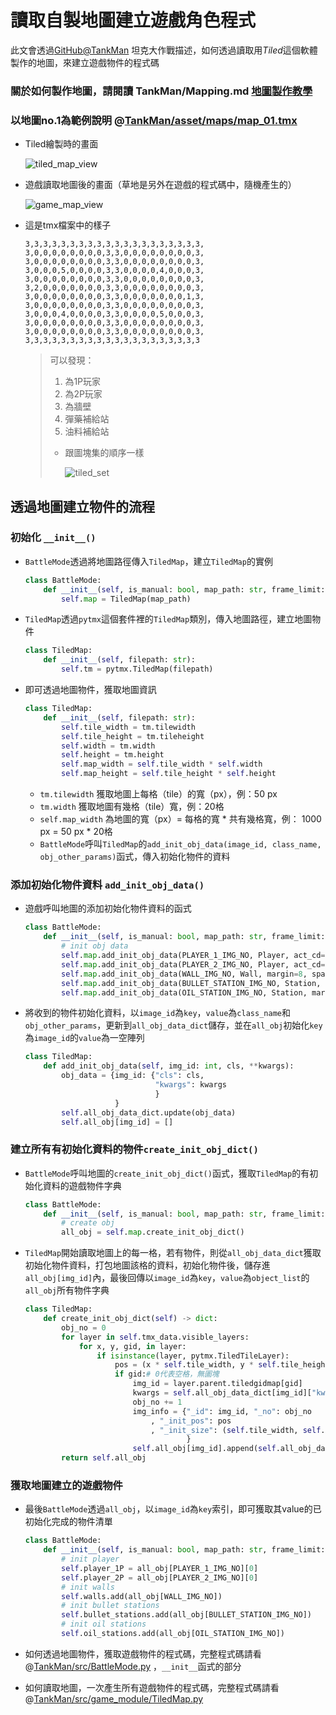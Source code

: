 # 讀取自製地圖建立遊戲角色程式

此文會透過[GitHub@TankMan](https://github.com/Jesse-Jumbo/TankMan) 坦克大作戰描述，如何透過讀取用*Tiled*這個軟體製作的地圖，來建立遊戲物件的程式碼

### 關於如何製作地圖，請閱讀 TankMan/Mapping.md [地圖製作教學](https://github.com/Jesse-Jumbo/TankMan/blob/main/Mapping.md)

### 以地圖no.1為範例說明 @[TankMan/asset/maps/map_01.tmx](https://github.com/Jesse-Jumbo/TankMan/blob/main/asset/maps/map_01.tmx)

- Tiled繪製時的畫面
    
    ![tiled_map_view](https://raw.githubusercontent.com/Jesse-Jumbo/MLGameTemplate/main/Iron_article_2022/image/tiled_map_view.png)

- 遊戲讀取地圖後的畫面（草地是另外在遊戲的程式碼中，隨機產生的）

  ![game_map_view](https://raw.githubusercontent.com/Jesse-Jumbo/MLGameTemplate/main/Iron_article_2022/image/game_map_view.png)
    
- 這是tmx檔案中的樣子
    ```text
    3,3,3,3,3,3,3,3,3,3,3,3,3,3,3,3,3,3,3,3,
    3,0,0,0,0,0,0,0,0,3,3,0,0,0,0,0,0,0,0,3,
    3,0,0,0,0,0,0,0,0,3,3,0,0,0,0,0,0,0,0,3,
    3,0,0,0,5,0,0,0,0,3,3,0,0,0,0,4,0,0,0,3,
    3,0,0,0,0,0,0,0,0,3,3,0,0,0,0,0,0,0,0,3,
    3,2,0,0,0,0,0,0,0,3,3,0,0,0,0,0,0,0,0,3,
    3,0,0,0,0,0,0,0,0,3,3,0,0,0,0,0,0,0,1,3,
    3,0,0,0,0,0,0,0,0,3,3,0,0,0,0,0,0,0,0,3,
    3,0,0,0,4,0,0,0,0,3,3,0,0,0,0,5,0,0,0,3,
    3,0,0,0,0,0,0,0,0,3,3,0,0,0,0,0,0,0,0,3,
    3,0,0,0,0,0,0,0,0,3,3,0,0,0,0,0,0,0,0,3,
    3,3,3,3,3,3,3,3,3,3,3,3,3,3,3,3,3,3,3,3
    ```
    > 可以發現：
    > 
    > 1. 為1P玩家
    > 2. 為2P玩家
    > 3. 為牆壁
    > 4. 彈藥補給站
    > 5. 油料補給站
    > - 跟圖塊集的順序一樣
    >     
    >     ![tiled_set](https://raw.githubusercontent.com/Jesse-Jumbo/TankMan/main/asset/image/TankManObj.png)
    >     

## 透過地圖建立物件的流程

### 初始化 `__init__()`

- `BattleMode`透過將地圖路徑傳入`TiledMap`，建立`TiledMap`的實例
    
    ```python
    class BattleMode:
        def __init__(self, is_manual: bool, map_path: str, frame_limit: int, sound_path: str, play_rect_area: pygame.Rect):
            self.map = TiledMap(map_path)
    ```
    
- `TiledMap`透過`pytmx`這個套件裡的`TiledMap`類別，傳入地圖路徑，建立地圖物件
    
    ```python
    class TiledMap:
        def __init__(self, filepath: str):
            self.tm = pytmx.TiledMap(filepath)
    ```
    
- 即可透過地圖物件，獲取地圖資訊
    
    ```python
    class TiledMap:
        def __init__(self, filepath: str):
            self.tile_width = tm.tilewidth
            self.tile_height = tm.tileheight
            self.width = tm.width
            self.height = tm.height
            self.map_width = self.tile_width * self.width
            self.map_height = self.tile_height * self.height
    ```
    
    - `tm.tilewidth` 獲取地圖上每格（tile）的寬（px），例：50 px
    - `tm.width` 獲取地圖有幾格（tile）寬，例：20格
    - `self.map_width`  為地圖的寬（px）= 每格的寬 * 共有幾格寬，例： 1000 px = 50 px * 20格
    - `BattleMode`呼叫`TiledMap`的`add_init_obj_data(image_id, class_name, obj_other_params)`函式，傳入初始化物件的資料

### 添加初始化物件資料 `add_init_obj_data()`

- 遊戲呼叫地圖的添加初始化物件資料的函式
    
    ```python
    class BattleMode:
        def __init__(self, is_manual: bool, map_path: str, frame_limit: int, sound_path: str, play_rect_area: pygame.Rect):
            # init obj data
            self.map.add_init_obj_data(PLAYER_1_IMG_NO, Player, act_cd=act_cd, play_rect_area=self.play_rect_area)
            self.map.add_init_obj_data(PLAYER_2_IMG_NO, Player, act_cd=act_cd, play_rect_area=self.play_rect_area)
            self.map.add_init_obj_data(WALL_IMG_NO, Wall, margin=8, spacing=8)
            self.map.add_init_obj_data(BULLET_STATION_IMG_NO, Station, margin=2, spacing=2, capacity=5, quadrant=1)
            self.map.add_init_obj_data(OIL_STATION_IMG_NO, Station, margin=2, spacing=2, capacity=30, quadrant=1)
    ```
    
- 將收到的物件初始化資料，以`image_id`為`key`，`value`為`class_name`和`obj_other_params`，更新到`all_obj_data_dict`儲存，並在`all_obj`初始化`key`為`image_id`的`value`為一空陣列
    
    ```python
    class TiledMap:
        def add_init_obj_data(self, img_id: int, cls, **kwargs):
            obj_data = {img_id: {"cls": cls,
                                 "kwargs": kwargs
                                 }
                        }
            self.all_obj_data_dict.update(obj_data)
            self.all_obj[img_id] = []
    ```
    

### 建立所有有初始化資料的物件`create_init_obj_dict()`

- `BattleMode`呼叫地圖的`create_init_obj_dict()`函式，獲取`TiledMap`的有初始化資料的遊戲物件字典
    
    ```python
    class BattleMode:
        def __init__(self, is_manual: bool, map_path: str, frame_limit: int, sound_path: str, play_rect_area: pygame.Rect):
            # create obj
            all_obj = self.map.create_init_obj_dict()
    ```
    
- `TiledMap`開始讀取地圖上的每一格，若有物件，則從`all_obj_data_dict`獲取初始化物件資料，打包地圖該格的資料，初始化物件後，儲存進`all_obj[img_id]`內，最後回傳以`image_id`為`key`，`value`為`object_list`的`all_obj`所有物件字典
    
    ```python
    class TiledMap:
        def create_init_obj_dict(self) -> dict:
            obj_no = 0
            for layer in self.tmx_data.visible_layers:
                for x, y, gid, in layer:
                    if isinstance(layer, pytmx.TiledTileLayer):
                        pos = (x * self.tile_width, y * self.tile_height)
                        if gid:# 0代表空格，無圖塊
                            img_id = layer.parent.tiledgidmap[gid]
                            kwargs = self.all_obj_data_dict[img_id]["kwargs"]
                            obj_no += 1
                            img_info = {"_id": img_id, "_no": obj_no
                                , "_init_pos": pos
                                , "_init_size": (self.tile_width, self.tile_height)
                                        }
                            self.all_obj[img_id].append(self.all_obj_data_dict[img_id]["cls"](img_info, **kwargs))
            return self.all_obj
    ```
    

### 獲取地圖建立的遊戲物件

- 最後`BattleMode`透過`all_obj`，以`image_id`為`key`索引，即可獲取其value的已初始化完成的物件清單
    
    ```python
    class BattleMode:
        def __init__(self, is_manual: bool, map_path: str, frame_limit: int, sound_path: str, play_rect_area: pygame.Rect):
            # init player
            self.player_1P = all_obj[PLAYER_1_IMG_NO][0]
            self.player_2P = all_obj[PLAYER_2_IMG_NO][0]
            # init walls
            self.walls.add(all_obj[WALL_IMG_NO])
            # init bullet stations
            self.bullet_stations.add(all_obj[BULLET_STATION_IMG_NO])
            # init oil stations
            self.oil_stations.add(all_obj[OIL_STATION_IMG_NO])
    ```
    
- 如何透過地圖物件，獲取遊戲物件的程式碼，完整程式碼請看@[TankMan/src/BattleMode.py](https://github.com/Jesse-Jumbo/TankMan/blob/main/src/BattleMode.py) ，`__init__`函式的部分
- 如何讀取地圖，一次產生所有遊戲物件的程式碼，完整程式碼請看@[TankMan/src/game_module/TiledMap.py](https://github.com/Jesse-Jumbo/TankMan/blob/main/src/game_module/TiledMap.py)
